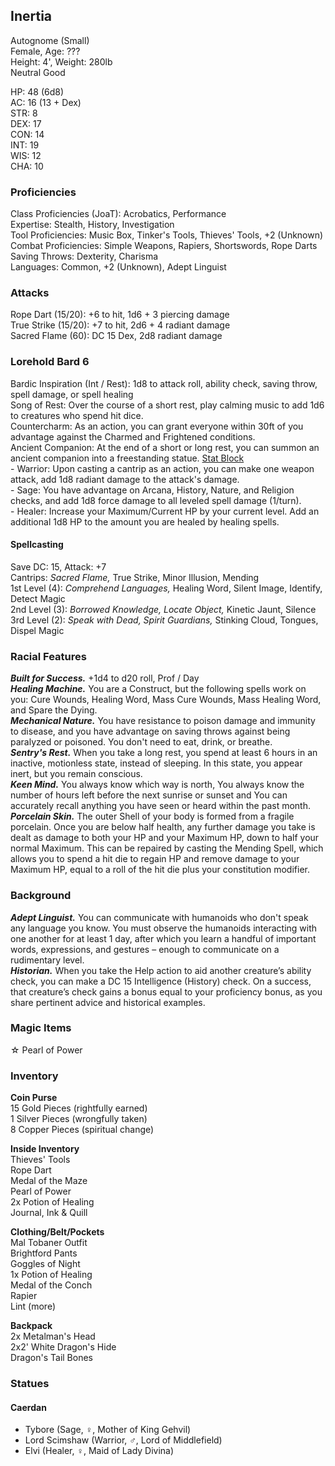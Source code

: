 ## Inertia 
Autognome (Small) \
Female, Age: ??? \
Height: 4', Weight: 280lb \
Neutral Good

HP: 48 (6d8) \
AC: 16 (13 + Dex) \
STR: 8 \
DEX: 17 \
CON: 14 \
INT: 19 \
WIS: 12 \
CHA: 10

### Proficiencies
Class Proficiencies (JoaT): Acrobatics, Performance \
Expertise: Stealth, History, Investigation \
Tool Proficiencies: Music Box, Tinker's Tools, Thieves' Tools, +2 (Unknown) \
Combat Proficiencies: Simple Weapons, Rapiers, Shortswords, Rope Darts \
Saving Throws: Dexterity, Charisma \
Languages: Common, +2 (Unknown), Adept Linguist

### Attacks
Rope Dart (15/20): +6 to hit, 1d6 + 3 piercing damage \
True Strike (15/20): +7 to hit, 2d6 + 4 radiant damage \
Sacred Flame (60): DC 15 Dex, 2d8 radiant damage

### Lorehold Bard 6
Bardic Inspiration (Int / Rest): 1d8 to attack roll, ability check, saving throw, spell damage, or spell healing \
Song of Rest: Over the course of a short rest, play calming music to add 1d6 to creatures who spend hit dice. \
Countercharm: As an action, you can grant everyone within 30ft of you advantage against the Charmed and Frightened conditions. \
Ancient Companion: At the end of a short or long rest, you can summon an ancient companion into a freestanding statue. [Stat Block](http://dnd5e.wikidot.com/multisubclass:mage-of-lorehold-ua) \
\- Warrior: Upon casting a cantrip as an action, you can make one weapon attack, add 1d8 radiant damage to the attack's damage. \
\- Sage: You have advantage on Arcana, History, Nature, and Religion checks, and add 1d8 force damage to all leveled spell damage (1/turn). \
\- Healer: Increase your Maximum/Current HP by your current level. Add an additional 1d8 HP to the amount you are healed by healing spells.

#### Spellcasting
Save DC: 15, Attack: +7 \
Cantrips: *Sacred Flame,* True Strike, Minor Illusion, Mending \
1st Level (4): *Comprehend Languages,* Healing Word, Silent Image, Identify, Detect Magic \
2nd Level (3): *Borrowed Knowledge, Locate Object,* Kinetic Jaunt, Silence \
3rd Level (2): *Speak with Dead, Spirit Guardians,* Stinking Cloud, Tongues, Dispel Magic

### Racial Features
***Built for Success.*** +1d4 to d20 roll, Prof / Day \
***Healing Machine.*** You are a Construct, but the following spells work on you: Cure Wounds, Healing Word, Mass Cure Wounds, Mass Healing Word, and Spare the Dying. \
***Mechanical Nature.*** You have resistance to poison damage and immunity to disease, and you have advantage on saving throws against being paralyzed or poisoned. You don't need to eat, drink, or breathe. \
***Sentry's Rest.*** When you take a long rest, you spend at least 6 hours in an inactive, motionless state, instead of sleeping. In this state, you appear inert, but you remain conscious. \
***Keen Mind.*** You always know which way is north, You always know the number of hours left before the next sunrise or sunset and You can accurately recall anything you have seen or heard within the past month. \
***Porcelain Skin.*** The outer Shell of your body is formed from a fragile porcelain. Once you are below half health, any further damage you take is dealt as damage to both your HP and your Maximum HP, down to half your normal Maximum. This can be repaired by casting the Mending Spell, which allows you to spend a hit die to regain HP and remove damage to your Maximum HP, equal to a roll of the hit die plus your constitution modifier. 

### Background
***Adept Linguist.*** You can communicate with humanoids who don't speak any language you know. You must observe the humanoids interacting with one another for at least 1 day, after which you learn a handful of important words, expressions, and gestures – enough to communicate on a rudimentary level. \
***Historian.*** When you take the Help action to aid another creature’s ability check, you can make a DC 15 Intelligence (History) check. On a success, that creature’s check gains a bonus equal to your proficiency bonus, as you share pertinent advice and historical examples.

### Magic Items
☆ Pearl of Power

### Inventory
**Coin Purse** \
15 Gold Pieces (rightfully earned) \
1 Silver Pieces (wrongfully taken) \
8 Copper Pieces (spiritual change)

**Inside Inventory**\
Thieves' Tools \
Rope Dart \
Medal of the Maze \
Pearl of Power \
2x Potion of Healing \
Journal, Ink & Quill

**Clothing/Belt/Pockets** \
Mal Tobaner Outfit \
Brightford Pants \
Goggles of Night \
1x Potion of Healing \
Medal of the Conch \
Rapier \
Lint (more)

**Backpack**\
2x Metalman's Head \
2x2' White Dragon's Hide \
Dragon's Tail Bones

### Statues
#### Caerdan
- Tybore (Sage, ♀, Mother of King Gehvil)
- Lord Scimshaw (Warrior, ♂, Lord of Middlefield)
- Elvi (Healer, ♀, Maid of Lady Divina)
